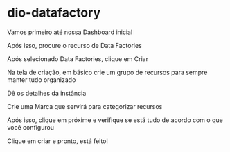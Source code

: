 # dio-datafactory

Vamos primeiro até nossa Dashboard inicial

Após isso, procure o recurso de Data Factories

Após selecionado Data Factories, clique em Criar

Na tela de criação, em básico crie um grupo de recursos para sempre manter tudo organizado

Dê os detalhes da instância

Crie uma Marca que servirá para categorizar recursos

Após isso, clique em próxime e verifique se está tudo de acordo com o que você configurou

Clique em criar e pronto, está feito!
